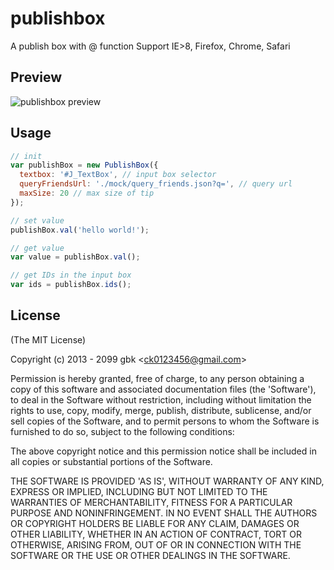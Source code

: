 publishbox
==========

A publish box with @ function
Support IE>8, Firefox, Chrome, Safari

## Preview

![publishbox preview](https://raw.github.com/gbk/publishbox/master/preview.png)

## Usage

``` js
// init
var publishBox = new PublishBox({
  textbox: '#J_TextBox', // input box selector
  queryFriendsUrl: './mock/query_friends.json?q=', // query url
  maxSize: 20 // max size of tip
});

// set value
publishBox.val('hello world!');

// get value
var value = publishBox.val();

// get IDs in the input box
var ids = publishBox.ids();
```

## License

(The MIT License)

Copyright (c) 2013 - 2099 gbk &lt;ck0123456@gmail.com&gt;

Permission is hereby granted, free of charge, to any person obtaining
a copy of this software and associated documentation files (the
'Software'), to deal in the Software without restriction, including
without limitation the rights to use, copy, modify, merge, publish,
distribute, sublicense, and/or sell copies of the Software, and to
permit persons to whom the Software is furnished to do so, subject to
the following conditions:

The above copyright notice and this permission notice shall be
included in all copies or substantial portions of the Software.

THE SOFTWARE IS PROVIDED 'AS IS', WITHOUT WARRANTY OF ANY KIND,
EXPRESS OR IMPLIED, INCLUDING BUT NOT LIMITED TO THE WARRANTIES OF
MERCHANTABILITY, FITNESS FOR A PARTICULAR PURPOSE AND NONINFRINGEMENT.
IN NO EVENT SHALL THE AUTHORS OR COPYRIGHT HOLDERS BE LIABLE FOR ANY
CLAIM, DAMAGES OR OTHER LIABILITY, WHETHER IN AN ACTION OF CONTRACT,
TORT OR OTHERWISE, ARISING FROM, OUT OF OR IN CONNECTION WITH THE
SOFTWARE OR THE USE OR OTHER DEALINGS IN THE SOFTWARE.
